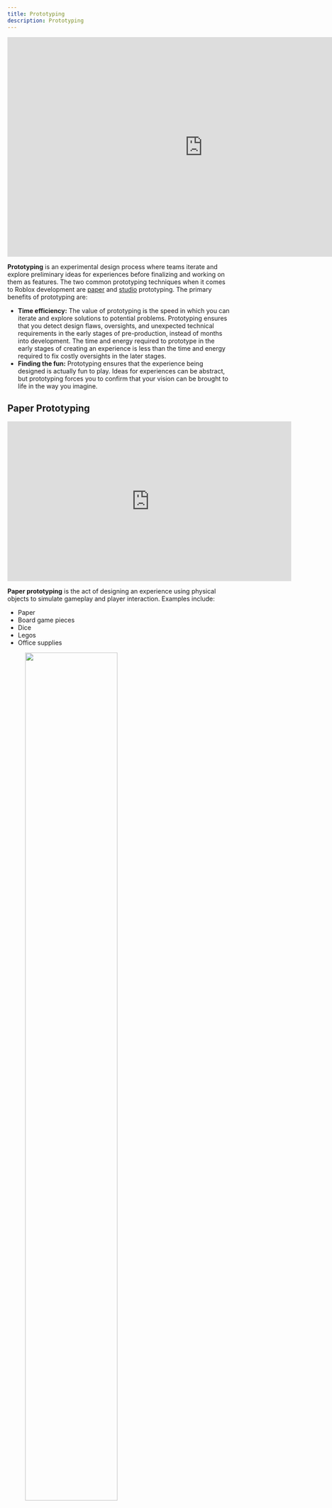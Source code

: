 ```yaml
---
title: Prototyping
description: Prototyping
---
```


<iframe width="880" height="495" src="https://www.youtube-nocookie.com/embed/wN4-AERPU9g" title="YouTube video player" frameborder="0" allow="accelerometer; autoplay; clipboard-write; encrypted-media; gyroscope; picture-in-picture; web-share" allowfullscreen></iframe>

<br />

**Prototyping** is an experimental design process where teams iterate and explore preliminary ideas for experiences before finalizing and working on them as features. The two common prototyping techniques when it comes to Roblox development are [paper](#paper-prototyping) and [studio](#studio-prototyping) prototyping. The primary benefits of prototyping are:

- **Time efficiency:** The value of prototyping is the speed in which you can iterate and explore solutions to potential problems. Prototyping ensures that you detect design flaws, oversights, and unexpected technical requirements in the early stages of pre-production, instead of months into development. The time and energy required to prototype in the early stages of creating an experience is less than the time and energy required to fix costly oversights in the later stages.
- **Finding the fun:** Prototyping ensures that the experience being designed is actually fun to play. Ideas for experiences can be abstract, but prototyping forces you to confirm that your vision can be brought to life in the way you imagine.

## Paper Prototyping

  <iframe width="640" height="360" src="https://www.youtube-nocookie.com/embed/IJSih2t_jso" title="YouTube video player" frameborder="0" allow="accelerometer; autoplay; clipboard-write; encrypted-media; gyroscope; picture-in-picture; web-share" allowfullscreen></iframe>

  <br />

**Paper prototyping** is the act of designing an experience using physical objects to simulate gameplay and player interaction. Examples include:

- Paper
- Board game pieces
- Dice
- Legos
- Office supplies

<figure>
    <img src="../../assets/game-design/prototyping/prototyping-1.png" width="70%"/>
    <figcaption>Examples of paper prototyping tools.</figcaption>
  </figure>

The benefits of paper prototyping are:

- **Iteration speed:** It takes minutes to begin paper prototyping, opposed to days or weeks to create a virtual environment. As a result iteration speed is greatly increased, allowing you to rapidly explore potential solutions and ideas by simply drawing, erasing, or printing more paper.
- **Broader system context:** The abstraction of paper protoyping enables you to interact with more systems in your experience without getting weighed down by practical implementation. This freedom to explore system interaction ideas allows you to think of solutions from a design perspective, that you can then test once the prototyping stage is over. Even if it proves to be out of scope or difficult to implement, the initial idea gleamed from the broader system context provided by paper prototyping enables you to discover new creative solutions you might not otherwise have considered.
- **UI/UX Design:** The ease of drawing on paper makes paper prototyping one of the best mediums for exploring optimal UI and UX designs for your experience.
    <figure>
      <img src="../../assets/game-design/prototyping/prototyping-2.png" width="70%"/>
      <figcaption>Using paper prototyping to explore UI/UX design.</figcaption>
    </figure>

Despite its benefits, prototyping on paper has drawbacks due to the difference in medium. The detriments of paper prototyping are:

- **Not reusable:** None of the prototyping done with paper prototyping can be used literally in the end result. Everything must be recreated virtually.
- **Simulation limiations:** Simulating unique mechanics and interactions are limited or impossible to create on paper or using physical assets.
- **False positives:** Some activities might prove more fun and engaging using paper and physical assets than doing them on a phone, computer, or console.

## Studio Prototyping

<iframe width="640" height="360" src="https://www.youtube-nocookie.com/embed/Q4Cec876KLU" title="YouTube video player" frameborder="0" allow="accelerometer; autoplay; clipboard-write; encrypted-media; gyroscope; picture-in-picture; web-share" allowfullscreen></iframe>

<br />

_Studio prototyping_ is the act of using Roblox Studio to design and iterate the early stages of an experience. The benefits of starting directly in studio for prototyping includes:

- **Rapid Playtesting:** Creating directly in studio enables you to have a quick playable version of the system in your game that you can easily share with others for feedback.
- **Reusable work:** Creating in directly in studio allows you to build off your work. Unlike paper prototyping, you don't have to start over when the prototyping period concludes, and can continue working from where you left off.
- **Early technical issues detection:** The abstraction of paper prototyping can result in unrealistic ideas that are impossible to technically implement. Prototyping in studio forces you to determine if your idea is something you can practically create with the resources available to you.
    <figure>
      <img src="../../assets/game-design/prototyping/prototyping-3.png" width="70%"/>
      <figcaption>An early obby prototype made in Roblox Studio.</figcaption>
    </figure>

Despite its benefits, the limitations of studio prototyping include:

- **Smaller testing scope:** Due to the time required to script, debug, and replace assets involved in a prototype, the scope to test potential gameplay interactions and systems is limited.
- **Increased iteration time** Due to the increased cost of creating different virtual environments, more time is required to iterate multiple systems in an experience.
    <figure>
      <img src="../../assets/game-design/prototyping/prototyping-4.png" width="70%"/>
      <figcaption>A more complex prototype made in Roblox Studio. </figcaption>
    </figure>

## Best Practices

The difference between working on a feature and prototyping is scope. Prototyping should be fast and quick, hitting certain aspects of the feature being tested but not the entire feature itself.

When prototyping, have several playtest sessions with your team to confirm your findings. Share your prototype with friends, family, and social media to garner feedback and fresh perspectives. Iterate on your experience until you're happy with it.

When prototyping, take extra care to explore the following parts of your experience:

- **Core loop:** The core loop is the central gameplay through which an entire experience is built. To learn more about core loop design, see [Core Loops](../../production/game-design/core-loops.md).
- **UI/UX:** Ensure that your menu interaction input controls are intuitive and well designed. To learn more about UI/UX design, see [UI and UX](../../production/game-design/ui-ux-design.md).
- **Game rules:** Get into the details of how your experience will function. As an example, if you know that your game will feature a respawn mechanic, explore how long the respawn timer could be, where the player will physically respawn in experience, and if there are any factors that could change the rate at which a player can rejoin the fun.
- **Edge cases:** Explore how a player might push the limits of what your experience can do. Design solutions and stop gaps to either prevent or encourage this behavior.
